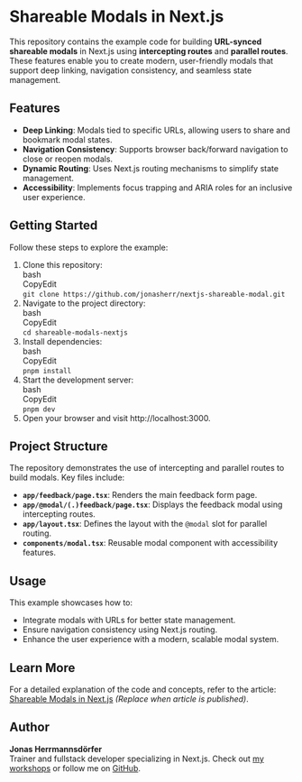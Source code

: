 # Shareable Modals in Next.js

This repository contains the example code for building **URL-synced shareable modals** in Next.js using **intercepting routes** and **parallel routes**. These features enable you to create modern, user-friendly modals that support deep linking, navigation consistency, and seamless state management.

## Features

* **Deep Linking**: Modals tied to specific URLs, allowing users to share and bookmark modal states.
* **Navigation Consistency**: Supports browser back/forward navigation to close or reopen modals.
* **Dynamic Routing**: Uses Next.js routing mechanisms to simplify state management.
* **Accessibility**: Implements focus trapping and ARIA roles for an inclusive user experience.

## Getting Started

Follow these steps to explore the example:

1. Clone this repository:  
bash  
CopyEdit  
`git clone https://github.com/jonasherr/nextjs-shareable-modal.git  
`
2. Navigate to the project directory:  
bash  
CopyEdit  
`cd shareable-modals-nextjs  
`
3. Install dependencies:  
bash  
CopyEdit  
`pnpm install  
`
4. Start the development server:  
bash  
CopyEdit  
`pnpm dev  
`
5. Open your browser and visit http://localhost:3000.

## Project Structure

The repository demonstrates the use of intercepting and parallel routes to build modals. Key files include:

* **`app/feedback/page.tsx`**: Renders the main feedback form page.
* **`app/@modal/(.)feedback/page.tsx`**: Displays the feedback modal using intercepting routes.
* **`app/layout.tsx`**: Defines the layout with the `@modal` slot for parallel routing.
* **`components/modal.tsx`**: Reusable modal component with accessibility features.

## Usage

This example showcases how to:

* Integrate modals with URLs for better state management.
* Ensure navigation consistency using Next.js routing.
* Enhance the user experience with a modern, scalable modal system.

## Learn More

For a detailed explanation of the code and concepts, refer to the article: [Shareable Modals in Next.js](#) _(Replace when article is published)_.

## Author

**Jonas Herrmannsdörfer**  
Trainer and fullstack developer specializing in Next.js. Check out [my workshops](http://localhost:3000/workshops) or follow me on [GitHub](https://github.com/jonasherr).
